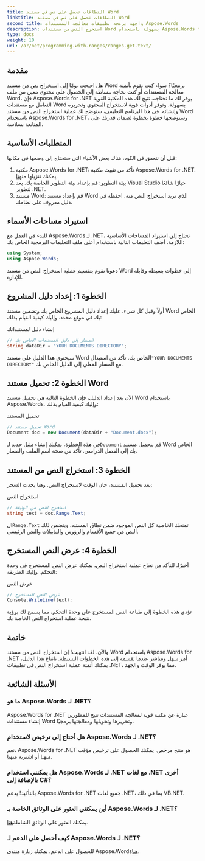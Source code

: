 ```yaml
---
title: النطاقات تحصل على نص في مستند Word
linktitle: النطاقات تحصل على نص في مستند Word
second_title: واجهة برمجة تطبيقات معالجة المستندات Aspose.Words
description: استخرج النص من مستندات Word بسهولة باستخدام Aspose.Words for .NET. اتبع دليلنا التفصيلي للبدء بسهولة.
type: docs
weight: 10
url: /ar/net/programming-with-ranges/ranges-get-text/
---
```

## مقدمة

هل احتجت يومًا إلى استخراج نص من مستند Word برمجيًا؟ سواء كنت تقوم بأتمتة معالجة المستندات أو كنت بحاجة ببساطة إلى الحصول على محتوى معين من ملف Word، فإن Aspose.Words for .NET يوفر لك ما تحتاجه. تتيح لك هذه المكتبة القوية التعامل مع مستندات Word بسهولة، وتوفر أدوات قوية لاستخراج المحتوى وتحريره وإنشائه. في هذا البرنامج التعليمي، سنوضح لك عملية استخراج النص من مستند Word باستخدام Aspose.Words for .NET، وسنوضحها خطوة بخطوة لضمان قدرتك على المتابعة بسلاسة.

## المتطلبات الأساسية

قبل أن نتعمق في الكود، هناك بعض الأشياء التي ستحتاج إلى وضعها في مكانها:

1.  مكتبة Aspose.Words for .NET: تأكد من تثبيت مكتبة Aspose.Words for .NET. يمكنك تنزيلها من[هنا](https://releases.aspose.com/words/net/).
2. بيئة التطوير: قم بإعداد بيئة التطوير الخاصة بك. يعد Visual Studio خيارًا شائعًا لتطوير .NET.
3. مستند Word: قم بإعداد مستند Word الذي تريد استخراج النص منه. احفظه في دليل معروف على نظامك.

## استيراد مساحات الأسماء

للبدء في العمل مع Aspose.Words لـ .NET، تحتاج إلى استيراد المساحات الأساسية اللازمة. أضف التعليمات التالية باستخدام أعلى ملف التعليمات البرمجية الخاص بك:

```csharp
using System;
using Aspose.Words;
```

دعونا نقوم بتقسيم عملية استخراج النص من مستند Word إلى خطوات بسيطة وقابلة للإدارة.

## الخطوة 1: إعداد دليل المشروع

أولاً وقبل كل شيء، عليك إعداد دليل المشروع الخاص بك وتضمين مستند Word الخاص بك في موقع محدد. وإليك كيفية القيام بذلك:

إنشاء دليل لمستنداتك

```csharp
// المسار إلى دليل المستندات الخاص بك
string dataDir = "YOUR DOCUMENTS DIRECTORY";
```

 سيحتوي هذا الدليل على مستند Word الخاص بك. تأكد من استبدال`"YOUR DOCUMENTS DIRECTORY"` مع المسار الفعلي إلى الدليل الخاص بك.

## الخطوة 2: تحميل مستند Word

الآن بعد إعداد الدليل، فإن الخطوة التالية هي تحميل مستند Word باستخدام Aspose.Words. وإليك كيفية القيام بذلك:

تحميل المستند

```csharp
// تحميل مستند Word
Document doc = new Document(dataDir + "Document.docx");
```

 في هذه الخطوة، يمكنك إنشاء مثيل جديد لـ`Document` قم بتحميل مستند Word الخاص بك إلى الفصل الدراسي. تأكد من صحة اسم الملف والمسار.

## الخطوة 3: استخراج النص من المستند

بعد تحميل المستند، حان الوقت لاستخراج النص. وهنا يحدث السحر:

استخراج النص

```csharp
// استخرج النص من الوثيقة
string text = doc.Range.Text;
```

ال`Range.Text` تمنحك الخاصية كل النص الموجود ضمن نطاق المستند. ويتضمن ذلك النص من جميع الأقسام والرؤوس والتذييلات والنص الرئيسي.

## الخطوة 4: عرض النص المستخرج

أخيرًا، للتأكد من نجاح عملية استخراج النص، يمكنك عرض النص المستخرج في وحدة التحكم. وإليك الطريقة:

عرض النص

```csharp
// عرض النص المستخرج
Console.WriteLine(text);
```

تؤدي هذه الخطوة إلى طباعة النص المستخرج على وحدة التحكم، مما يسمح لك برؤية نتيجة عملية استخراج النص الخاصة بك.

## خاتمة

والآن، لقد انتهيت! إن استخراج النص من مستند Word باستخدام Aspose.Words for .NET أمر سهل ومباشر عندما تقسمه إلى هذه الخطوات البسيطة. باتباع هذا الدليل، يمكنك أتمتة عملية استخراج النص في تطبيقات .NET، مما يوفر الوقت والجهد.

## الأسئلة الشائعة

### ما هو Aspose.Words لـ .NET؟

Aspose.Words for .NET عبارة عن مكتبة قوية لمعالجة المستندات تتيح للمطورين إنشاء مستندات Word وتحريرها وتحويلها ومعالجتها برمجيًا.

### هل أحتاج إلى ترخيص لاستخدام Aspose.Words لـ .NET؟

 نعم، Aspose.Words for .NET هو منتج مرخص. يمكنك الحصول على ترخيص مؤقت من[هنا](https://purchase.aspose.com/temporary-license/) أو اشتريه من[هنا](https://purchase.aspose.com/buy).

### هل يمكنني استخدام Aspose.Words لـ .NET مع لغات .NET أخرى بالإضافة إلى C#؟

بالتأكيد! يدعم Aspose.Words for .NET جميع لغات .NET، بما في ذلك VB.NET.

### أين يمكنني العثور على الوثائق الخاصة بـ Aspose.Words لـ .NET؟

 يمكنك العثور على الوثائق الشاملة[هنا](https://reference.aspose.com/words/net/).

### كيف أحصل على الدعم لـ Aspose.Words لـ .NET؟

 للحصول على الدعم، يمكنك زيارة منتدى Aspose.Words[هنا](https://forum.aspose.com/c/words/8).